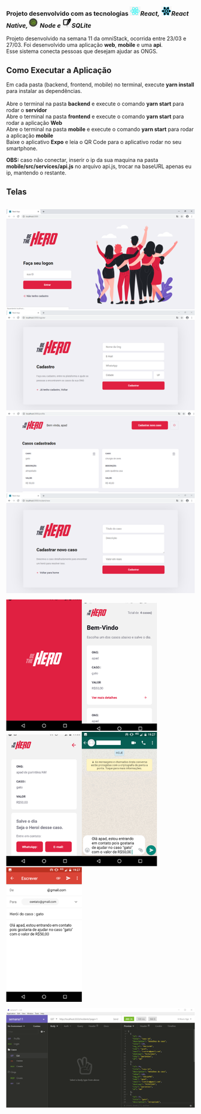 <h3>Projeto desenvolvido com as tecnologias <i><img src="tec-imgs/reactjs.jpg" height="25" idth="15">React, <img src="tec-imgs/reactnative.jpg" height="25" idth="15">React Native,<img src="tec-imgs/node.jpg" height="28" idth="17"> Node e <img src="tec-imgs/sqlite.jpg" height="25" idth="15">SQLite</i></h3>

Projeto desenvolvido na semana 11 da omniStack, ocorrida entre 23/03 e 27/03. Foi desenvolvido uma aplicação <b>web</b>, <b>mobile</b> e uma <b>api</b>.<br/>
Esse sistema conecta pessoas que desejam ajudar as ONGS.</br>

<h2>Como Executar a Aplicação</h2>

Em cada pasta (backend, frontend, mobile) no terminal, execute <b>yarn install</b> para instalar as dependências.</br></br>
Abre o terminal na pasta <b>backend</b> e execute o comando <b>yarn start</b> para rodar o <b>servidor</b></br>
Abre o terminal na pasta <b>frontend</b> e execute o comando <b>yarn start</b> para rodar a aplicação <b>Web</b></br>
Abre o terminal na pasta <b>mobile</b> e execute o comando <b>yarn start</b> para rodar a aplicação <b>mobile</b></br>
Baixe o aplicativo <b>Expo</b> e leia o QR Code para o aplicativo rodar no seu smartphone.

<b>OBS:</b> caso não conectar, inserir o ip da sua maquina na pasta  <b>mobile/src/services/api.js</b> no arquivo api.js, trocar na  baseURL apenas eu ip, mantendo o restante.

<h2>Telas</h2></br>

<img src="tec-imgs/tela1.png" width="100%" height="50%" >
<img src="tec-imgs/tela2.png" width="100%" height="50%" >
<img src="tec-imgs/tela3.png" width="100%" height="50%" >
<img src="tec-imgs/tela4.png" width="100%" height="50%" >

<img src="tec-imgs/tela5.png" width="40%" height="65%" ><img src="tec-imgs/tela6.png" width="40%" height="65%" >
<img src="tec-imgs/tela7.png" width="40%" height="65%" ><img src="tec-imgs/tela8.png" width="40%" height="65%" >
                      <img src="tec-imgs/tela9.png" width="40%" height="65%" center>
                      
<img src="tec-imgs/telain.png" width="100%" height="50%" >


